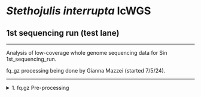 # _Stethojulis interrupta_ lcWGS

## 1st sequencing run (test lane)
---
Analysis of low-coverage whole genome sequencing data for Sin 1st_sequencing_run.

fq_gz processing being done by Gianna Mazzei (started 7/5/24).

---

<details><summary>1. fq.gz Pre-processing</summary>
	
## 1. fq.gz Pre-processing
→ (*) _denotes steps with MultiQC Report Analyses_
<details><summary>0. Set-up</summary>
<p>

## 0. Set-up

Began by making a new repo on Github titled "pire_stethojulis_interrupta_lcwgs" 

Then went to my terminal and cloned the repo
```
[hpc-0356@wahab-01 ~]$ cd /archive/carpenterlab/pire/
[hpc-0356@wahab-01 pire]$ git clone {https://github.com/philippinespire/pire_stethojulis_interrupta_lcwgs}
```
Get a .gitignore file from another PIRE species repo and copy it here, then push this file to github.
```
[hpc-0356@wahab-01 pire]$ cd pire_stethojulis_interrupta_lcwgs
[hpc-0356@wahab-01 pire_stethojulis_interrupta_lcwgs]$ cp ../pire_taeniamia_zosterophora_lcwgs/.gitignore .
[hpc-0356@wahab-01 pire_stethojulis_interrupta_lcwgs]$ git pull
[hpc-0356@wahab-01 pire_stethojulis_interrupta_lcwgs]$ git add .gitignore
[hpc-0356@wahab-01 pire_stethojulis_interrupta_lcwgs]$ git commit -m "add gitignore"
[hpc-0356@wahab-01 pire_stethojulis_interrupta_lcwgs]$ git push
```
Make 1st sequencing run directory
```
[hpc-0356@wahab-01 pire_stethojulis_interrupta_lcwgs]$ mkdir 1st_sequencing_run
```
</p>

---
</details>

